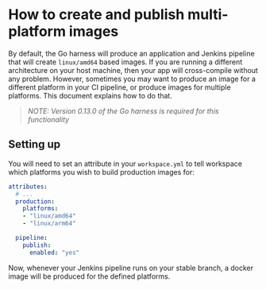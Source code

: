 # How to create and publish multi-platform images

By default, the Go harness will produce an application and Jenkins pipeline that will create `linux/amd64` based images. If you are running a different architecture on your host machine, then your app will cross-compile without any problem. However, sometimes you may want to produce an image for a different platform in your CI pipeline, or produce images for multiple platforms. This document explains how to do that.

>_NOTE: Version 0.13.0 of the Go harness is required for this functionality_

## Setting up

You will need to set an attribute in your `workspace.yml` to tell workspace which platforms you wish to build production images for: 

```yaml
attributes:
  # ...
  production:
    platforms:
    - "linux/amd64"
    - "linux/arm64"

  pipeline:
    publish:
      enabled: "yes"
```

Now, whenever your Jenkins pipeline runs on your stable branch, a docker image will be produced for the defined platforms. 
